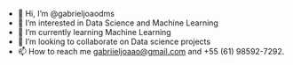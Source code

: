 - 👋 Hi, I’m @gabrieljoaodms
- 👀 I’m interested in Data Science and Machine Learning
- 🌱 I’m currently learning Machine Learning 
- 💞️ I’m looking to collaborate on Data science projects
- 📫 How to reach me gabriieljoaao@gmail.com and +55 (61) 98592-7292.

<!---
gabrieljoaodms/gabrieljoaodms is a ✨ special ✨ repository because its `README.md` (this file) appears on your GitHub profile.
You can click the Preview link to take a look at your changes.
--->
